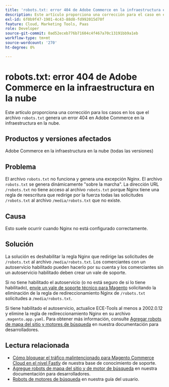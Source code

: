 ```yaml
---
title: 'robots.txt: error 404 de Adobe Commerce en la infraestructura en la nube'
description: Este artículo proporciona una corrección para el caso en el que el archivo robots.txt genera un error 404 en Adobe Commerce en la infraestructura en la nube.
exl-id: 6f0b9f47-1901-4c43-88d8-fd992015d70f
feature: Cloud, Marketing Tools, Paas
role: Developer
source-git-commit: 0ad52eceb776b71604c4f467a70c13191bb9a1eb
workflow-type: tm+mt
source-wordcount: '270'
ht-degree: 0%

---
```


# robots.txt: error 404 de Adobe Commerce en la infraestructura en la nube

Este artículo proporciona una corrección para los casos en los que el archivo `robots.txt` genera un error 404 en Adobe Commerce en la infraestructura en la nube.

## Productos y versiones afectados

Adobe Commerce en la infraestructura en la nube (todas las versiones)

## Problema

El archivo `robots.txt` no funciona y genera una excepción Nginx. El archivo `robots.txt` se genera dinámicamente &quot;sobre la marcha&quot;. La dirección URL `/robots.txt` no tiene acceso al archivo `robots.txt` porque Nginx tiene una regla de reescritura que redirige por la fuerza todas las solicitudes `/robots.txt` al archivo `/media/robots.txt` que no existe.

## Causa

Esto suele ocurrir cuando Nginx no está configurado correctamente.

## Solución

La solución es deshabilitar la regla Nginx que redirige las solicitudes de `/robots.txt` al archivo `/media/robots.txt`. Los comerciantes con un autoservicio habilitado pueden hacerlo por su cuenta y los comerciantes sin un autoservicio habilitado deben crear un vale de soporte.

Si no tiene habilitado el autoservicio (o no está seguro de si lo tiene habilitado), [envíe un vale de soporte técnico para Magento](/help/help-center-guide/help-center/magento-help-center-user-guide.md#submit-ticket) solicitando la eliminación de la regla de redireccionamiento Nginx de `/robots.txt` solicitudes a `/media/robots.txt`.

Si tiene habilitado el autoservicio, actualice ECE-Tools al menos a 2002.0.12 y elimine la regla de redireccionamiento Nginx en su archivo `.magento.app.yaml`. Para obtener más información, consulte [Agregar robots de mapa del sitio y motores de búsqueda](https://experienceleague.adobe.com/docs/commerce-cloud-service/user-guide/configure-store/robots-sitemap.html) en nuestra documentación para desarrolladores.

## Lectura relacionada

* [Cómo bloquear el tráfico malintencionado para Magento Commerce Cloud en el nivel Fastly](/help/how-to/general/block-malicious-traffic-for-magento-commerce-on-fastly-level.md) de nuestra base de conocimiento de soporte.
* [Agregue robots de mapa del sitio y de motor de búsqueda](https://devdocs.magento.com/cloud/trouble/robots-sitemap.html) en nuestra documentación para desarrolladores.
* [Robots de motores de búsqueda](https://experienceleague.adobe.com/docs/commerce-admin/marketing/seo/seo-overview.html#search-engine-robots) en nuestra guía del usuario.
